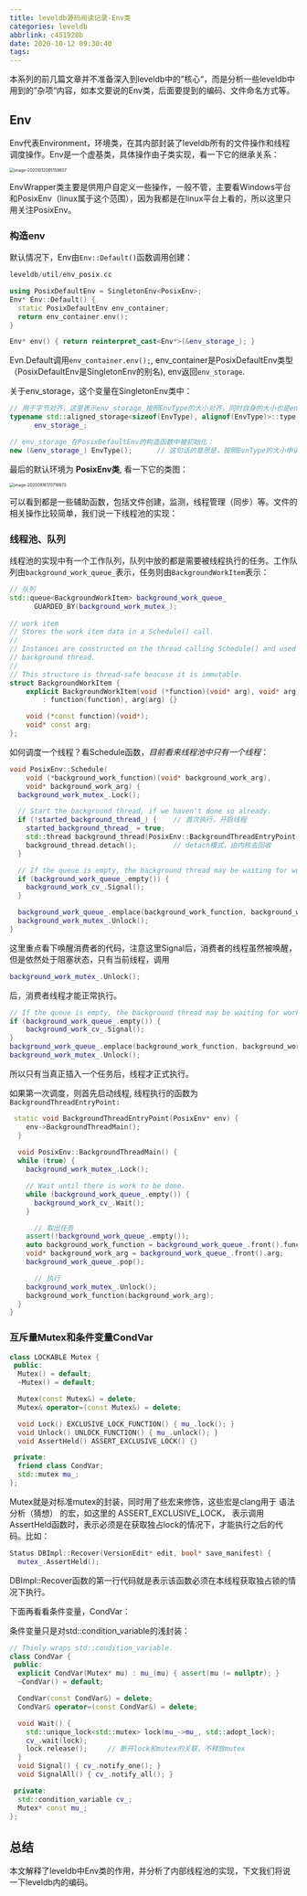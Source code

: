 ```yaml
---
title: leveldb源码阅读记录-Env类
categories: leveldb
abbrlink: c451920b
date: 2020-10-12 09:30:40
tags:
---
```


本系列的前几篇文章并不准备深入到leveldb中的”核心“，而是分析一些leveldb中用到的”杂项“内容，如本文要说的Env类，后面要提到的编码、文件命名方式等。

<!--more-->

## Env

Env代表Environment，环境类，在其内部封装了leveldb所有的文件操作和线程调度操作。Env是一个虚基类，具体操作由子类实现，看一下它的继承关系：

<img src="https://pic.downk.cc/item/5f83a9d71cd1bbb86b971527.png" alt="image-20201012085159807" style="zoom: 50%;" />

EnvWrapper类主要是供用户自定义一些操作，一般不管，主要看Windows平台和PosixEnv（linux属于这个范围），因为我都是在linux平台上看的，所以这里只用关注PosixEnv。

### 构造env

默认情况下，Env由`Env::Default()`函数调用创建：

```c++
leveldb/util/env_posix.cc

using PosixDefaultEnv = SingletonEnv<PosixEnv>;
Env* Env::Default() {
  static PosixDefaultEnv env_container;
  return env_container.env();
}

Env* env() { return reinterpret_cast<Env*>(&env_storage_); }
```

Evn.Default调用`env_container.env();`,  env_container是PosixDefaultEnv类型（PosixDefaultEnv是SingletonEnv<PosixEnv>的别名), env返回`env_storage`.

关于env_storage，这个变量在SingletonEnv类中：

```c++
// 用于字节对齐，这里表示env_storage_按照EnvType的大小对齐，同时自身的大小也是env_storage_
typename std::aligned_storage<sizeof(EnvType), alignof(EnvType)>::type
      env_storage_;

// env_storage_在PosixDefaultEnv的构造函数中被初始化：
new (&env_storage_) EnvType();		// 这句话的意思是，按照EvnType的大小申请一个对象，然后将这个对象填充到env_storage_的地址空间中去。
```

最后的默认环境为 **PosixEnv类**, 看一下它的类图：

<img src="https://pic.downk.cc/item/5f633eec160a154a67e8687e.png" alt="image-20200916170716873" style="zoom: 50%;" />

可以看到都是一些辅助函数，包括文件创建，监测，线程管理（同步）等。文件的相关操作比较简单，我们说一下线程池的实现：

### 线程池、队列

线程池的实现中有一个工作队列，队列中放的都是需要被线程执行的任务。工作队列由`background_work_queue_`表示，任务则由`BackgroundWorkItem`表示：

```c++
// 队列
std::queue<BackgroundWorkItem> background_work_queue_
      GUARDED_BY(background_work_mutex_);
      
// work item
// Stores the work item data in a Schedule() call.
//
// Instances are constructed on the thread calling Schedule() and used on the
// background thread.
//
// This structure is thread-safe beacuse it is immutable.
struct BackgroundWorkItem {
    explicit BackgroundWorkItem(void (*function)(void* arg), void* arg)
        : function(function), arg(arg) {}

    void (*const function)(void*);
    void* const arg;
};
```

如何调度一个线程？看Schedule函数，*目前看来线程池中只有一个线程*：

```c++
void PosixEnv::Schedule(
    void (*background_work_function)(void* background_work_arg),
    void* background_work_arg) {
  background_work_mutex_.Lock();

  // Start the background thread, if we haven't done so already.
  if (!started_background_thread_) {	// 首次执行，开启线程
    started_background_thread_ = true;
    std::thread background_thread(PosixEnv::BackgroundThreadEntryPoint, this);
    background_thread.detach();			// detach模式，由内核去回收
  }

  // If the queue is empty, the background thread may be waiting for work.
  if (background_work_queue_.empty()) {
    background_work_cv_.Signal();
  }

  background_work_queue_.emplace(background_work_function, background_work_arg);
  background_work_mutex_.Unlock();
}
```

这里重点看下唤醒消费者的代码，注意这里Signal后，消费者的线程虽然被唤醒，但是依然处于阻塞状态，只有当前线程，调用 

```c++
background_work_mutex_.Unlock();
```

后，消费者线程才能正常执行。

```c++
// If the queue is empty, the background thread may be waiting for work.
if (background_work_queue_.empty()) {
	background_work_cv_.Signal();
}
background_work_queue_.emplace(background_work_function, background_work_arg);	// 插入一个任务
background_work_mutex_.Unlock();
```

所以只有当真正插入一个任务后，线程才正式执行。

如果第一次调度，则首先启动线程, 线程执行的函数为` BackgroundThreadEntryPoint:`

```c++
 static void BackgroundThreadEntryPoint(PosixEnv* env) {
    env->BackgroundThreadMain();
  }
  
  void PosixEnv::BackgroundThreadMain() {
  while (true) {
    background_work_mutex_.Lock();

    // Wait until there is work to be done.
    while (background_work_queue_.empty()) {
      background_work_cv_.Wait();		
    }

      // 取出任务
    assert(!background_work_queue_.empty());
    auto background_work_function = background_work_queue_.front().function;
    void* background_work_arg = background_work_queue_.front().arg;
    background_work_queue_.pop();

      // 执行
    background_work_mutex_.Unlock();
    background_work_function(background_work_arg);
  }
}
```

### 互斥量Mutex和条件变量CondVar

```c++
class LOCKABLE Mutex {
 public:
  Mutex() = default;
  ~Mutex() = default;

  Mutex(const Mutex&) = delete;
  Mutex& operator=(const Mutex&) = delete;

  void Lock() EXCLUSIVE_LOCK_FUNCTION() { mu_.lock(); }
  void Unlock() UNLOCK_FUNCTION() { mu_.unlock(); }
  void AssertHeld() ASSERT_EXCLUSIVE_LOCK() {}

 private:
  friend class CondVar;
  std::mutex mu_;
};
```

Mutex就是对标准mutex的封装，同时用了些宏来修饰，这些宏是clang用于 语法分析（猜想） 的宏，如这里的 ASSERT_EXCLUSIVE_LOCK， 表示调用AssertHeld函数时，表示必须是在获取独占lock的情况下，才能执行之后的代码。比如：

```c++
Status DBImpl::Recover(VersionEdit* edit, bool* save_manifest) {
  mutex_.AssertHeld();
```

DBImpl::Recover函数的第一行代码就是表示该函数必须在本线程获取独占锁的情况下执行。

下面再看看条件变量，CondVar：

条件变量只是对std::condition_variable的浅封装：

```c++
// Thinly wraps std::condition_variable.
class CondVar {
 public:
  explicit CondVar(Mutex* mu) : mu_(mu) { assert(mu != nullptr); }
  ~CondVar() = default;

  CondVar(const CondVar&) = delete;
  CondVar& operator=(const CondVar&) = delete;

  void Wait() {
    std::unique_lock<std::mutex> lock(mu_->mu_, std::adopt_lock);
    cv_.wait(lock);
    lock.release();		// 断开lock和mutex的关联，不释放mutex
  }
  void Signal() { cv_.notify_one(); }
  void SignalAll() { cv_.notify_all(); }

 private:
  std::condition_variable cv_;
  Mutex* const mu_;
};
```

## 总结

本文解释了leveldb中Env类的作用，并分析了内部线程池的实现，下文我们将说一下leveldb内的编码。